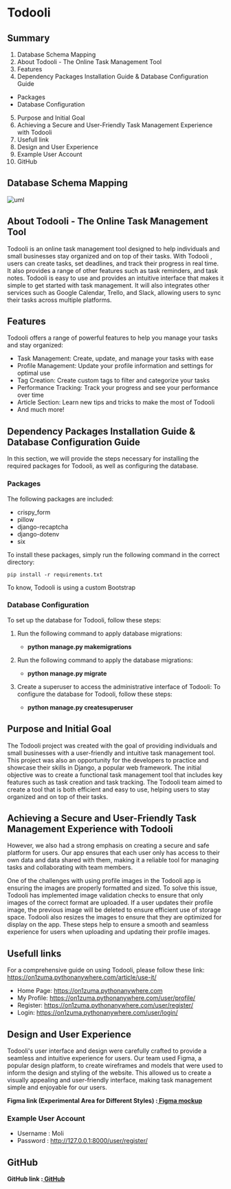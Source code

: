 # Todooli

## Summary

1.  Database Schema Mapping
2.  About Todooli - The Online Task Management Tool
3.  Features
4.  Dependency Packages Installation Guide & Database Configuration Guide

- Packages
- Database Configuration

5.  Purpose and Initial Goal
6.  Achieving a Secure and User-Friendly Task Management Experience with Todooli
7.  Usefull link
8.  Design and User Experience
9.  Example User Account
10. GitHub

## Database Schema Mapping

![uml](https://user-images.githubusercontent.com/96482486/215269050-591ee74d-9ca2-4e19-9299-e17e0bed89e0.png)

## About Todooli - The Online Task Management Tool

Todooli is an online task management tool designed to help individuals and small businesses stay organized and on top of their tasks. With Todooli , users can create tasks, set deadlines, and track their progress in real time. It also provides a range of other features such as task reminders, and task notes. Todooli is easy to use and provides an intuitive interface that makes it simple to get started with task management. It will also integrates other services such as Google Calendar, Trello, and Slack, allowing users to sync their tasks across multiple platforms.

## Features

Todooli offers a range of powerful features to help you manage your tasks and stay organized:

- Task Management: Create, update, and manage your tasks with ease
- Profile Management: Update your profile information and settings for optimal use
- Tag Creation: Create custom tags to filter and categorize your tasks
- Performance Tracking: Track your progress and see your performance over time
- Article Section: Learn new tips and tricks to make the most of Todooli
- And much more!

## Dependency Packages Installation Guide & Database Configuration Guide

In this section, we will provide the steps necessary for installing the required packages for Todooli, as well as configuring the database.

### Packages

The following packages are included:

- crispy_form
- pillow
- django-recaptcha
- django-dotenv
- six

To install these packages, simply run the following command in the correct directory:

    pip install -r requirements.txt

To know, Todooli is using a custom Bootstrap

### Database Configuration

To set up the database for Todooli, follow these steps:

1. Run the following command to apply database migrations:

   - **python manage.py makemigrations**

2. Run the following command to apply the database migrations:

   - **python manage.py migrate**

3. Create a superuser to access the administrative interface of Todooli:
   To configure the database for Todooli, follow these steps:
   - **python manage.py createsuperuser**

## Purpose and Initial Goal

The Todooli project was created with the goal of providing individuals and small businesses with a user-friendly and intuitive task management tool. This project was also an opportunity for the developers to practice and showcase their skills in Django, a popular web framework. The initial objective was to create a functional task management tool that includes key features such as task creation and task tracking. The Todooli team aimed to create a tool that is both efficient and easy to use, helping users to stay organized and on top of their tasks.

## Achieving a Secure and User-Friendly Task Management Experience with Todooli

However, we also had a strong emphasis on creating a secure and safe platform for users. Our app ensures that each user only has access to their own data and data shared with them, making it a reliable tool for managing tasks and collaborating with team members.

One of the challenges with using profile images in the Todooli app is ensuring the images are properly formatted and sized. To solve this issue, Todooli has implemented image validation checks to ensure that only images of the correct format are uploaded. If a user updates their profile image, the previous image will be deleted to ensure efficient use of storage space. Todooli also resizes the images to ensure that they are optimized for display on the app. These steps help to ensure a smooth and seamless experience for users when uploading and updating their profile images.

## Usefull links

For a comprehensive guide on using Todooli, please follow these link:
https://on1zuma.pythonanywhere.com/article/use-it/

- Home Page: https://on1zuma.pythonanywhere.com
- My Profile: https://on1zuma.pythonanywhere.com/user/profile/
- Register: https://on1zuma.pythonanywhere.com/user/register/
- Login: https://on1zuma.pythonanywhere.com/user/login/

## Design and User Experience

Todooli's user interface and design were carefully crafted to provide a seamless and intuitive experience for users. Our team used Figma, a popular design platform, to create wireframes and models that were used to inform the design and styling of the website. This allowed us to create a visually appealing and user-friendly interface, making task management simple and enjoyable for our users.

**Figma link (Experimental Area for Different Styles) :[ Figma mockup ](https://www.figma.com/file/b8RfYMbwV21XCVWQGAJTM6/Ilonii?node-id=0%3A1&t=cl5h4CJSBJ7ocoXh-1)**

### Example User Account

- Username : Moli
- Password : http://127.0.0.1:8000/user/register/

## GitHub

**GitHub link :[ GitHub ](https://github.com/On1zuma/Todooli)**
